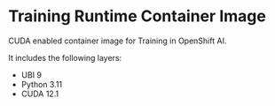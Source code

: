 # Training Runtime Container Image

CUDA enabled container image for Training in OpenShift AI.

It includes the following layers:
* UBI 9
* Python 3.11
* CUDA 12.1